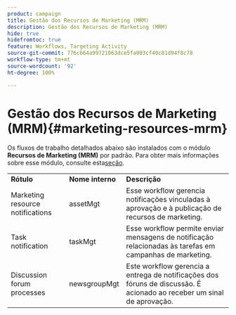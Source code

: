 ```yaml
---
product: campaign
title: Gestão dos Recursos de Marketing (MRM)
description: Gestão dos Recursos de Marketing (MRM)
hide: true
hidefromtoc: true
feature: Workflows, Targeting Activity
source-git-commit: 776c664a99721063dce5fa003cf40c81d94f8c78
workflow-type: tm+mt
source-wordcount: '92'
ht-degree: 100%

---
```



# Gestão dos Recursos de Marketing (MRM){#marketing-resources-mrm}



Os fluxos de trabalho detalhados abaixo são instalados com o módulo **Recursos de Marketing (MRM)** por padrão. Para obter mais informações sobre esse módulo, consulte esta[seção](../../campaign/using/designing-marketing-campaigns.md).

<table> 
 <tbody> 
  <tr> 
   <td> <strong>Rótulo</strong><br /> </td> 
   <td> <strong>Nome interno</strong><br /> </td> 
   <td> <strong>Descrição</strong><br /> </td> 
  </tr> 
  <tr> 
   <td> <span class="uicontrol">Marketing resource notifications</span> <br /> </td> 
   <td> <span class="uicontrol">assetMgt</span> <br /> </td> 
   <td> Esse workflow gerencia notificações vinculadas à aprovação e à publicação de recursos de marketing. <br /> </td> 
  </tr> 
  <tr> 
   <td> <span class="uicontrol">Task notification</span> <br /> </td> 
   <td> <span class="uicontrol">taskMgt</span> <br /> </td> 
   <td> Esse workflow permite enviar mensagens de notificação relacionadas às tarefas em campanhas de marketing.<br /> </td> 
  </tr> 
  <tr> 
   <td> <span class="uicontrol">Discussion forum processes</span> <br /> </td> 
   <td> <span class="uicontrol">newsgroupMgt</span> <br /> </td> 
   <td> Este workflow gerencia a entrega de notificações dos fóruns de discussão. É acionado ao receber um sinal de aprovação.<br /> </td> 
  </tr> 
 </tbody> 
</table>

